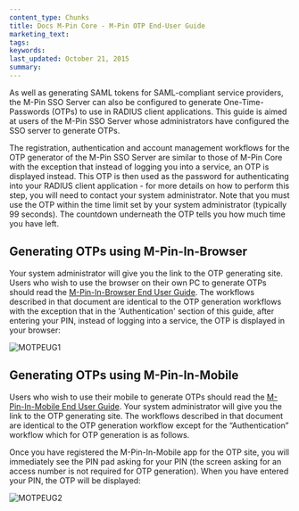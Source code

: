 ```yaml
---
content_type: Chunks
title: Docs M-Pin Core - M-Pin OTP End-User Guide
marketing_text:
tags: 
keywords: 
last_updated: October 21, 2015
summary: 
---
```


As well as generating SAML tokens for SAML-compliant service providers, the M-Pin SSO Server can also be configured to generate One-Time-Passwords (OTPs) to use in RADIUS client applications. This guide is aimed at users of the M-Pin SSO Server whose administrators have configured the SSO server to generate OTPs.

The registration, authentication and account management workflows for the OTP generator of the M-Pin SSO Server are similar to those of M-Pin Core with the exception that instead of logging you into a service, an OTP is displayed instead. This OTP is then used as the password for authenticating into your RADIUS client application - for more details on how to perform this step, you will need to contact your system administrator. Note that you must use the OTP within the time limit set by your system administrator (typically 99 seconds). The countdown underneath the OTP tells you how much time you have left.  

## Generating OTPs using M-Pin-In-Browser

Your system administrator will give you the link to the OTP generating site. Users who wish to use the browser on their own PC to generate OTPs should read the [M-Pin-In-Browser End User Guide](/docs/m-pin-core/mpin-in-browser-end-user-guide). The workflows described in that document are identical to the OTP generation workflows with the exception that in the 'Authentication' section of this guide, after entering your PIN, instead of logging into a service, the OTP is displayed in your browser:

![MOTPEUG1](\data\assets\images\chunks\MOTPEUG1.png)

## Generating OTPs using M-Pin-In-Mobile

Users who wish to use their mobile to generate OTPs should read the [M-Pin-In-Mobile End User Guide](/docs/m-pin-core/mpin-in-mobile-end-user-guide). Your system administrator will give you the link to the OTP generating site. The workflows described in that document are identical to the OTP generation workflow except for the “Authentication” workflow which for OTP generation is as follows.   

Once you have registered the M-Pin-In-Mobile app for the OTP site, you will immediately see the PIN pad asking for your PIN (the screen asking for an access number is not required for OTP generation). When you have entered your PIN, the OTP will be displayed:

![MOTPEUG2](\data\assets\images\chunks\MOTPEUG2.jpe)
